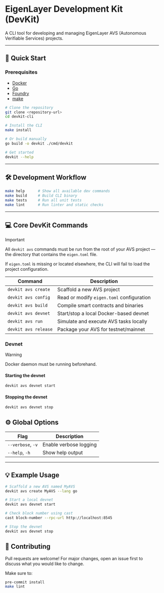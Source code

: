 # EigenLayer Development Kit (DevKit)

A CLI tool for developing and managing EigenLayer AVS (Autonomous Verifiable Services) projects.

---

## 🚀 Quick Start


### Prerequisites

- [Docker](https://docs.docker.com/engine/install/)
- [Go](https://go.dev/doc/install)
- [Foundry](https://book.getfoundry.sh/getting-started/installation)
- [make](https://formulae.brew.sh/formula/make)


```bash
# Clone the repository
git clone <repository-url>
cd devkit-cli

# Install the CLI
make install

# Or build manually
go build -o devkit ./cmd/devkit

# Get started
devkit --help
```

---

## 🛠️ Development Workflow

```bash
make help      # Show all available dev commands
make build     # Build CLI binary
make tests     # Run all unit tests
make lint      # Run linter and static checks
```

---


## 💻 Core DevKit Commands
> [!IMPORTANT]  
> All <code>devkit avs</code> commands must be run from the root of your AVS project — the directory that contains the <code>eigen.toml</code> file.  
>  
> If <code>eigen.toml</code> is missing or located elsewhere, the CLI will fail to load the project configuration.

| Command                     | Description                                 |
|----------------------------|---------------------------------------------|
| `devkit avs create`        | Scaffold a new AVS project                  |
| `devkit avs config`        | Read or modify `eigen.toml` configuration   |
| `devkit avs build`         | Compile smart contracts and binaries        |
| `devkit avs devnet`        | Start/stop a local Docker-based devnet      |
| `devkit avs run`           | Simulate and execute AVS tasks locally      |
| `devkit avs release`       | Package your AVS for testnet/mainnet        |

### Devnet 
> [!Warning]
> Docker daemon must be running beforehand.
#### Starting the devnet 
```bash
devkit avs devnet start 
```
#### Stopping the devnet 
```bash
devkit avs devnet stop
```

## ⚙️ Global Options

| Flag             | Description            |
|------------------|------------------------|
| `--verbose`, `-v`| Enable verbose logging |
| `--help`, `-h`   | Show help output       |

---

## 💡 Example Usage
```bash
# Scaffold a new AVS named MyAVS
devkit avs create MyAVS --lang go

# Start a local devnet
devkit avs devnet start

# Check block number using cast
cast block-number --rpc-url http://localhost:8545

# Stop the devnet
devkit avs devnet stop
```

## 🤝 Contributing
Pull requests are welcome! For major changes, open an issue first to discuss what you would like to change.

Make sure to:
```bash
pre-commit install
make lint
```
